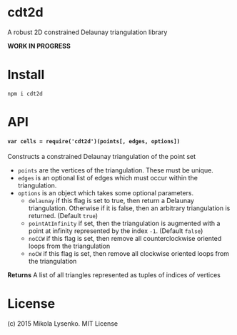 cdt2d
=====
A robust 2D constrained Delaunay triangulation library

**WORK IN PROGRESS**

# Install

```
npm i cdt2d
```

# API

#### `var cells = require('cdt2d')(points[, edges, options])`
Constructs a constrained Delaunay triangulation of the point set

* `points` are the vertices of the triangulation.  These must be unique.
* `edges` is an optional list of edges which must occur within the triangulation.
* `options` is an object which takes some optional parameters.
    + `delaunay` if this flag is set to true, then return a Delaunay triangulation.  Otherwise if it is false, then an arbitrary triangulation is returned.  (Default `true`)
    + `pointAtInfinity` if set, then the triangulation is augmented with a point at infinity represented by the index `-1`.  (Default `false`)
    + `noCCW` if this flag is set, then remove all counterclockwise oriented loops from the triangulation
    + `noCW` if this flag is set, then remove all clockwise oriented loops from the triangulation

**Returns** A list of all triangles represented as tuples of indices of vertices

# License
(c) 2015 Mikola Lysenko. MIT License
